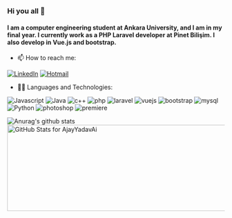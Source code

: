 ### Hi you all 👋
#### I am a computer engineering student at Ankara University, and I am in my final year. I currently work as a PHP Laravel developer at Pinet Bilişim. I also develop in Vue.js and bootstrap.

- 📫 How to reach me:
<p><a href="https://www.linkedin.com/in/mertdemirbag/" target="_blank"><img alt="LinkedIn" src="https://img.shields.io/badge/linkedin-%230077B5.svg?&style=for-the-badge&logo=linkedin&logoColor=white" /></a>
<a href="mailto:mert.demirbag.com" target="_blank"><img alt="Hotmail" src="https://img.shields.io/badge/e%20Mail-0078D4?style=for-the-badge&logo=microsoft-outlook&logoColor=white" /></a>


</p>

- 👨‍💻 Languages and Technologies:
<p>
  <img alt="Javascript" src="https://img.shields.io/badge/JavaScript-323330?style=for-the-badge&logo=javascript&logoColor=F7DF1E"/>
  <img alt="Java" src="https://img.shields.io/badge/Java-ED8B00?style=for-the-badge&logo=openjdk&logoColor=white" />
  <img alt="c++" src="https://img.shields.io/badge/C%2B%2B-00599C?style=for-the-badge&logo=c%2B%2B&logoColor=white" />
  <img alt="php" src="https://img.shields.io/badge/PHP-777BB4?style=for-the-badge&logo=php&logoColor=white" />
  <img alt="laravel" src="https://img.shields.io/badge/Laravel-FF2D20?style=for-the-badge&logo=laravel&logoColor=white" />
  <img alt="vuejs" src="https://img.shields.io/badge/Vue.js-35495E?style=for-the-badge&logo=vue.js&logoColor=4FC08D" />
  <img alt="bootstrap" src="https://img.shields.io/badge/Bootstrap-563D7C?style=for-the-badge&logo=bootstrap&logoColor=white" />
  <img alt="mysql" src="https://img.shields.io/badge/MySQL-00000F?style=for-the-badge&logo=mysql&logoColor=white" />
  <img alt="Python" src="https://img.shields.io/badge/Python-3776AB?style=for-the-badge&logo=python&logoColor=white" />
   <img alt="photoshop" src="https://img.shields.io/badge/Adobe%20Photoshop-31A8FF?style=for-the-badge&logo=Adobe%20Photoshop&logoColor=black" />
  <img alt="premiere" src="https://img.shields.io/badge/Adobe%20Premiere%20Pro-9999FF?style=for-the-badge&logo=Adobe%20Premiere%20Pro&logoColor=white" />
</p>


![Anurag's github stats](https://github-readme-stats.vercel.app/api?username=mertdluffy&show_icons=true&theme=radical)
<img src="https://github-readme-stats.vercel.app/api/top-langs/?username=mertdluffy&layout=compact&theme=codeSTACKr" alt="GitHub Stats for AjayYadavAi" width="700" height="200">
